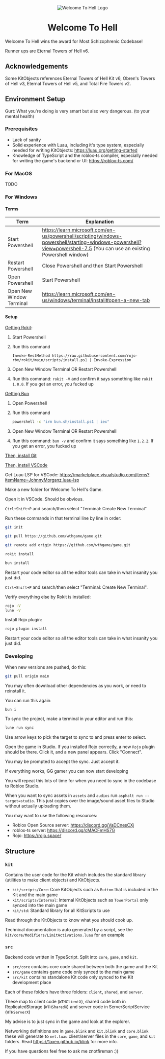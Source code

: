<div align="center">
    <img src="/assets/images/logo.png" alt="Welcome To Hell Logo" />
    <h1>Welcome To Hell</h1>
</div>

Welcome To Hell wins the award for Most Schizophrenic Codebase!

Runner ups are Eternal Towers of Hell v6.

## Acknowledgements

Some KitObjects references Eternal Towers of Hell Kit v6, Obren's Towers of Hell
v3, Eternal Towers of Hell v5, and Total Fire Towers v2.

## Environment Setup

Gurt: What you're doing is very smart but also very dangerous. (to your mental
health)

### Prerequisites

* Lack of sanity
* Solid experience with Luau, including it's type system, especially needed for
    writing KitObjects: <https://luau.org/getting-started>
* Knowledge of TypeScript and the roblox-ts compiler, especially needed for
    writing the game's backend or UI: <https://roblox-ts.com/>

### For MacOS

TODO

### For Windows

#### Terms

| Term | Explanation |
|------|-------------|
| Start Powershell | https://learn.microsoft.com/en-us/powershell/scripting/windows-powershell/starting-windows-powershell?view=powershell-7.5 (You can use an existing Powershell window) |
| Restart Powershell | Close Powershell and then Start Powershell |
| Open Powershell | Start Powershell |
| Open New Window Terminal | https://learn.microsoft.com/en-us/windows/terminal/install#open-a-new-tab |

#### Setup

[Getting Rokit](https://github.com/rojo-rbx/rokit):
1. Start Powershell
2. Run this command

    ```
    Invoke-RestMethod https://raw.githubusercontent.com/rojo-rbx/rokit/main/scripts/install.ps1 | Invoke-Expression
    ```

3. Open New Window Terminal OR Restart Powershell
4. Run this command: `rokit -V` and confirm it says something like `rokit 1.0.0`. If you get an error, you fucked up

[Getting Bun](https://bun.sh/)

1. Open Powershell
2. Run this command

    ```sh
    powershell -c "irm bun.sh/install.ps1 | iex"
    ```

3. Open New Window Terminal OR Restart Powershell
4. Run this command: `bun -v` and confirm it says something like `1.2.2`. If you get an error, you fucked up

[Then, install Git](https://www.youtube.com/watch?v=iYkLrXobBbA)

[Then, install VSCode](https://code.visualstudio.com/)

Get Luau LSP for VSCode: <https://marketplace.visualstudio.com/items?itemName=JohnnyMorganz.luau-lsp>

Make a new folder for Welcome To Hell's Game.

Open it in VSCode. Should be obvious.

`Ctrl+Shift+P` and search/then select "Terminal: Create New Terminal"

Run these commands in that terminal line by line in order:

```sh
git init

git pull https://github.com/wthgame/game.git

git remote add origin https://github.com/wthgame/game.git

rokit install

bun install
```

Restart your code editor so all the editor tools can take in what insanity you
just did.

`Ctrl+Shift+P` and search/then select "Terminal: Create New Terminal".

Verify everything else by Rokit is installed:

```sh
rojo -V
lune -V
```

Install Rojo plugin:

```sh
rojo plugin install
```

Restart your code editor so all the editor tools can take in what insanity you
just did.

### Developing

When new versions are pushed, do this:

```sh
git pull origin main
```

You may often download other dependencies as you work, or need to reinstall it.

You can run this again:

```sh
bun i
```

To sync the project, make a terminal in your editor and run this:

```sh
lune run sync
```

Use arrow keys to pick the target to sync to and press enter to select.

Open the game in Studio. If you installed Rojo correctly, a new `Rojo` plugin
should be there. Click it, and a new panel appears. Click "Connect".

You may be prompted to accept the sync. Just accept it.

If everything works, GG gamer you can now start developing

You will repeat this lots of time for when you need to sync in the codebase to
Roblox Studio.

When you want to sync assets in `assets` and `audios` run
`asphalt run --target=studio`. This just copies over the image/sound asset files
to Studio without actually uploading them.

You may want to use the following resources:

* Roblox Open Source server: <https://discord.gg/VaDCnesCXj>
* roblox-ts server: <https://discord.gg/cMACFmHS7G>
* Rojo: <https://rojo.space/>

## Structure

### `kit`

Contains the user code for the Kit which includes the standard library
(utilities to make client objects) and KitObjects.

* `kit/scripts/Core`: Core KitObjects such as `Button` that is included in the Kit and the main game
* `kit/scripts/Internal`: Internal KitObjects such as `TowerPortal` only synced into the main game
* `kit/std`: Standard library for all KitScripts to use

Read through the KitObjects to know what you should cook up.

Technical documentation is auto generated by a script, see the `kit/core/Modifiers/LimitActivations.luau` for an example

### `src`

Backend code written in TypeScript. Split into `core`, `game`, and `kit`.

* `src/core` contains core code shared between both the game and the Kit
* `src/game` contains game code only synced to the main game
* `src/kit` contains standalone Kit code only synced to the Kit development place

Each of these folders have three folders: `client`, `shared`, and `server`.

These map to client code (`WTHClientX`), shared code both in ReplicatedStorage
(`WTHSharedX`) and server code in ServerScriptService (`WTHServerX`)

My advise is to just sync in the game and look at the explorer.

Networking definitions are in `game.blink` and `kit.blink` and `core.blink`
these will generate to `net.luau` client/server files in the `core`, `game`, and
`kit` folders. Read <https://1axen.github.io/blink> for more info.

If you have questions feel free to ask me znotfireman :))

